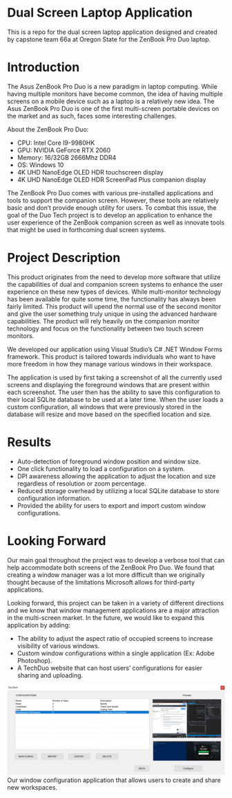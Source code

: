 # Dual Screen Laptop Application
This is a repo for the dual screen laptop application designed and created by
capstone team 66a at Oregon State for the ZenBook Pro Duo laptop.


# Introduction
The Asus ZenBook Pro Duo is a new paradigm in laptop computing. While having multiple monitors have become common, the idea of having multiple screens on a mobile device such as a laptop is a relatively new idea. The Asus ZenBook Pro Duo is one of the first multi-screen portable devices on the market and as such, faces some interesting challenges. 

About the ZenBook Pro Duo:
* CPU: Intel Core I9-9980HK
* GPU: NVIDIA GeForce RTX 2060
* Memory: 16/32GB 2666Mhz DDR4
* OS: Windows 10
* 4K UHD NanoEdge OLED HDR touchscreen display
* 4K UHD NanoEdge OLED HDR ScreenPad Plus companion display

The ZenBook Pro Duo comes with various pre-installed applications and tools to support the companion screen. However, these tools are relatively basic and don’t provide enough utility for users. 
To combat this issue, the goal of the Duo Tech project is to develop an application to enhance the user experience of the ZenBook companion screen as well as innovate tools that might be used in forthcoming dual screen systems.

# Project Description
This product originates from the need to develop more software that utilize the capabilities of dual and companion screen systems to enhance the user experience on these new types of devices. While multi-monitor technology has been available for quite some time, the functionality has always been fairly limited. This product will upend the normal use of the second monitor and give the user something truly unique in using the advanced hardware capabilities. The product will rely heavily on the companion monitor technology and focus on the functionality between two touch screen monitors.

We developed our application using Visual Studio’s C# .NET Window Forms framework. This product is tailored towards individuals who want to have more freedom in how they manage various windows in their workspace. 

The application is used by first taking a screenshot of all the currently used screens and displaying the foreground windows that are present within each screenshot. The user then has the ability to save this configuration to their local SQLite database to be used at a later time. When the user loads a custom configuration, all windows that were previously stored in the database will resize and move based on the specified location and size.

# Results
* Auto-detection of foreground window position and window size.
* One click functionality to load a configuration on a system.
* DPI awareness allowing the application to adjust the location and size regardless of resolution or zoom percentage.
* Reduced storage overhead by utilizing a local SQLite database to store configuration information.
* Provided the ability for users to export and import custom window configurations.

# Looking Forward
Our main goal throughout the project was to develop a verbose tool that can help accommodate both screens of the ZenBook Pro Duo. We found that creating a window manager was a lot more difficult than we originally thought because of the limitations Microsoft allows for third-party applications. 

Looking forward, this project can be taken in a variety of different directions and we know that window management applications are a major attraction in the multi-screen market. In the future, we would like to expand this application by adding:

* The ability to adjust the aspect ratio of occupied screens to increase visibility of various windows.
* Custom window configurations within a single application (Ex: Adobe Photoshop).
* A TechDuo website that can host users’ configurations for easier sharing and uploading.

![Main Page for Window Configuration](Images/main.PNG)
Our window configuration application that allows users to create and share new workspaces.


